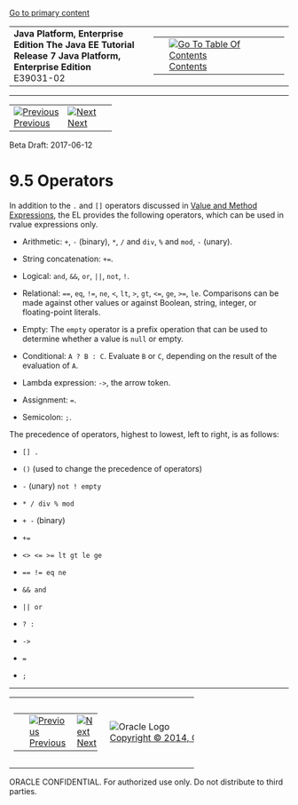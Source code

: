 [Go to primary content](#BEGIN)

<table>
<colgroup>
<col width="50%" />
<col width="50%" />
</colgroup>
<tbody>
<tr class="odd">
<td><strong>Java Platform, Enterprise Edition The Java EE Tutorial</strong><br />
<strong>Release 7 Java Platform, Enterprise Edition</strong><br />
E39031-02</td>
<td><table>
<tbody>
<tr class="odd">
<td> </td>
<td><a href="toc.htm"><img src="../../dcommon/gifs/toc.gif" alt="Go To Table Of Contents" /><br />
<span class="icon">Contents</span></a></td>
</tr>
</tbody>
</table></td>
</tr>
</tbody>
</table>

-----

<table>
<tbody>
<tr class="odd">
<td><a href="jsf-el004.htm"><img src="../../dcommon/gifs/leftnav.gif" alt="Previous" /><br />
<span class="icon">Previous</span></a> </td>
<td><a href="jsf-el006.htm"><img src="../../dcommon/gifs/rightnav.gif" alt="Next" /><br />
<span class="icon">Next</span></a></td>
<td> </td>
</tr>
</tbody>
</table>

Beta Draft: 2017-06-12

# 9.5 Operators

In addition to the `.` and `[]` operators discussed in [Value and Method
Expressions](jsf-el003.htm#BNAHU), the EL provides the following
operators, which can be used in rvalue expressions only.

  - Arithmetic: `+`, `-` (binary), `*`, `/` and `div`, `%` and `mod`,
    `-` (unary).

  - String concatenation: `+=`.

  - Logical: `and`, `&&`, `or`, `||`, `not`, `!`.

  - Relational: `==`, `eq`, `!=`, `ne`, `<`, `lt`, `>`, `gt`, `<=`,
    `ge`, `>=`, `le`. Comparisons can be made against other values or
    against Boolean, string, integer, or floating-point literals.

  - Empty: The `empty` operator is a prefix operation that can be used
    to determine whether a value is `null` or empty.

  - Conditional: `A ? B : C`. Evaluate `B` or `C`, depending on the
    result of the evaluation of `A`.

  - Lambda expression: `->`, the arrow token.

  - Assignment: `=`.

  - Semicolon: `;`.

The precedence of operators, highest to lowest, left to right, is as
follows:

  - `[] .`

  - `()` (used to change the precedence of operators)

  - `-` (unary) `not ! empty`

  - `* / div % mod`

  - `+ -` (binary)

  - `+=`

  - `<> <= >= lt gt le ge`

  - `== != eq ne`

  - `&& and`

  - `|| or`

  - `? :`

  - `->`

  - `=`

  - `;`

-----

<table style="width:66%;">
<colgroup>
<col width="33%" />
<col width="0%" />
<col width="33%" />
</colgroup>
<tbody>
<tr class="odd">
<td><table style="width:96%;">
<colgroup>
<col width="0%" />
<col width="48%" />
<col width="48%" />
</colgroup>
<tbody>
<tr class="odd">
<td> </td>
<td><a href="jsf-el004.htm"><img src="../../dcommon/gifs/leftnav.gif" alt="Previous" /><br />
<span class="icon">Previous</span></a> </td>
<td><a href="jsf-el006.htm"><img src="../../dcommon/gifs/rightnav.gif" alt="Next" /><br />
<span class="icon">Next</span></a></td>
</tr>
</tbody>
</table></td>
<td><img src="../../dcommon/gifs/oracle.gif" alt="Oracle Logo" class="copyrightlogo" /> <a href="../../dcommon/html/cpyr.htm"><br />
<span class="copyrightlogo">Copyright © 2014, Oracle and/or its affiliates. All rights reserved.</span></a></td>
<td><table>
<tbody>
<tr class="odd">
<td> </td>
<td><a href="toc.htm"><img src="../../dcommon/gifs/toc.gif" alt="Go To Table Of Contents" /><br />
<span class="icon">Contents</span></a></td>
</tr>
</tbody>
</table></td>
</tr>
</tbody>
</table>

ORACLE CONFIDENTIAL. For authorized use only. Do not distribute to third parties.
